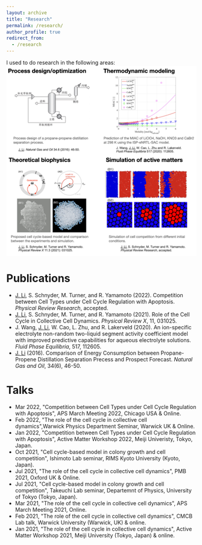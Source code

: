 ```yaml
---
layout: archive
title: "Research"
permalink: /research/
author_profile: true
redirect_from:
  - /research
---
```



I used to do research in the following areas:
![This is an image](../images/research_outline.png)

Publications
======
- <ins>J. Li</ins>, S. Schnyder, M. Turner, and R. Yamamoto (2022). Competition between Cell Types under Cell Cycle Regulation with Apoptosis. *Physical Review Research*, accepted.
- <ins>J. Li</ins>, S. Schnyder, M. Turner, and R. Yamamoto (2021). Role of the Cell Cycle in Collective Cell Dynamics. *Physical Review X*, 11, 031025.
- J. Wang, <ins>J. Li</ins>, W. Cao, L. Zhu, and R. Lakerveld (2020). An ion-specific electrolyte non-random two-liquid segment activity coefficient model with improved predictive capabilities for aqueous electrolyte solutions. *Fluid Phase Equilibria*, 517, 112605.
-  <ins>J. Li</ins> (2016). Comparison of Energy Consumption between Propane-Propene Distillation Separation Precess and Prospect Forecast. *Natural Gas and Oil*, 34(6), 46-50.

Talks
====== 
- Mar 2022, "Competition between Cell Types under Cell Cycle Regulation with Apoptosis", APS March Meeting 2022, Chicago USA & Online.
- Feb 2022, "The role of the cell cycle in collective cell dynamics",Warwick Physics Department Seminar, Warwick UK & Online.
- Jan 2022, "Competition between Cell Types under Cell Cycle Regulation with Apoptosis", Active Matter Workshop 2022, Meiji Univeristy, Tokyo, Japan.
- Oct 2021, "Cell cycle-based model in colony growth and cell competition", Ishimoto Lab seminar, RIMS Kyoto University (Kyoto, Japan).
- Jul 2021, "The role of the cell cycle in collective cell dynamics", PMB 2021, Oxford UK & Online.
- Jul 2021, "Cell cycle-based model in colony growth and cell competition", Takeuchi Lab seminar, Departemnt of Physics, University of Tokyo (Tokyo, Japan).
- Mar 2021, "The role of the cell cycle in collective cell dynamics", APS March Meeting 2021, Online.
- Feb 2021, "The role of the cell cycle in collective cell dynamics", CMCB Lab talk, Warwick University (Warwick, UK) & online.
- Jan 2021, "The role of the cell cycle in collective cell dynamics", Active Matter Workshop 2021, Meiji University (Tokyo, Japan) & online.

<!-- {% include base_path %}


Thermodynamic models
======
In pharmecetitical and many other industies, how to predict the propertiet is crucial for the production process.


Simulation of active matters
======
Active matter is matter composed of large numbers of active "agents", each of which consumes energy in order to move or to exert mechanical forces, e.g. cells grow and divide into a larger colony. Due to the feature 

Theoretical biophysics
======
Physics can help to understand biology, as it mainly provides the understanding under the hood. For -->













